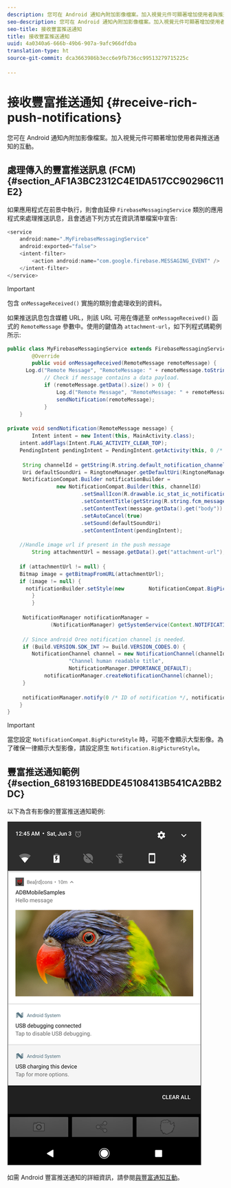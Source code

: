 ```yaml
---
description: 您可在 Android 通知內附加影像檔案。加入視覺元件可顯著增加使用者與推送通知的互動。
seo-description: 您可在 Android 通知內附加影像檔案。加入視覺元件可顯著增加使用者與推送通知的互動。
seo-title: 接收豐富推送通知
title: 接收豐富推送通知
uuid: 4a0340a6-666b-49b6-907a-9afc966dfdba
translation-type: ht
source-git-commit: dca3663986b3ecc6e9fb736cc99513279715225c

---
```



# 接收豐富推送通知 {#receive-rich-push-notifications}

您可在 Android 通知內附加影像檔案。加入視覺元件可顯著增加使用者與推送通知的互動。

## 處理傳入的豐富推送訊息 (FCM) {#section_AF1A3BC2312C4E1DA517CC90296C11E2}

如果應用程式在前景中執行，則會由延伸 `FirebaseMessagingService` 類別的應用程式來處理推送訊息，且會透過下列方式在資訊清單檔案中宣告:

```java
<service
    android:name=".MyFirebaseMessagingService"
    android:exported="false">
    <intent-filter>
        <action android:name="com.google.firebase.MESSAGING_EVENT" />
    </intent-filter>
</service>
```

>[!IMPORTANT]
>
>包含 `onMessageReceived()` 實施的類別會處理收到的資料。

如果推送訊息包含媒體 URL，則該 URL 可用在傳遞至 `onMessageReceived()` 函式的 `RemoteMessage` 參數中。使用的鍵值為 `attachment-url`，如下列程式碼範例所示:

```java
public class MyFirebaseMessagingService extends FirebaseMessagingService {
        @Override
        public void onMessageReceived(RemoteMessage remoteMessage) {
      Log.d("Remote Message", "RemoteMessage: " + remoteMessage.toString());
            // Check if message contains a data payload.
            if (remoteMessage.getData().size() > 0) {
                Log.d("Remote Message", "RemoteMessage: " + remoteMessage.getData());
                sendNotification(remoteMessage);
            }
    }
 
private void sendNotification(RemoteMessage message) {
        Intent intent = new Intent(this, MainActivity.class);
    intent.addFlags(Intent.FLAG_ACTIVITY_CLEAR_TOP);
    PendingIntent pendingIntent = PendingIntent.getActivity(this, 0 /* Request code */, intent, PendingIntent.FLAG_ONE_SHOT);

     String channelId = getString(R.string.default_notification_channel_id);
     Uri defaultSoundUri = RingtoneManager.getDefaultUri(RingtoneManager.TYPE_NOTIFICATION);
     NotificationCompat.Builder notificationBuilder =
                new NotificationCompat.Builder(this, channelId)
                        .setSmallIcon(R.drawable.ic_stat_ic_notification)
                        .setContentTitle(getString(R.string.fcm_message))
                        .setContentText(message.getData().get("body"))
                        .setAutoCancel(true)
                        .setSound(defaultSoundUri)
                        .setContentIntent(pendingIntent);
  
    //Handle image url if present in the push message 
        String attachmentUrl = message.getData().get("attachment-url");
  
    if (attachmentUrl != null) { 
    Bitmap image = getBitmapFromURL(attachmentUrl); 
    if (image != null) { 
      notificationBuilder.setStyle(new        NotificationCompat.BigPictureStyle().bigPicture(image)); 
        } 
        } 

     NotificationManager notificationManager =
              (NotificationManager) getSystemService(Context.NOTIFICATION_SERVICE);

     // Since android Oreo notification channel is needed.
     if (Build.VERSION.SDK_INT >= Build.VERSION_CODES.O) {
        NotificationChannel channel = new NotificationChannel(channelId,
                    "Channel human readable title",
                    NotificationManager.IMPORTANCE_DEFAULT);
            notificationManager.createNotificationChannel(channel);
     }

     notificationManager.notify(0 /* ID of notification */, notificationBuilder.build());
    }
}
```

>[!IMPORTANT]
>
>當您設定 `NotificationCompat.BigPictureStyle` 時，可能不會顯示大型影像。為了確保一律顯示大型影像，請設定原生 `Notification.BigPictureStyle`。

## 豐富推送通知範例 {#section_6819316BEDDE45108413B541CA2BB2DC}

以下為含有影像的豐富推送通知範例:

![](assets/rich-push-notification_example.png)

如需 Android 豐富推送通知的詳細資訊，請參閱[與豐富通知互動](https://developer.android.com/distribute/best-practices/engage/rich-notifications.html)。
